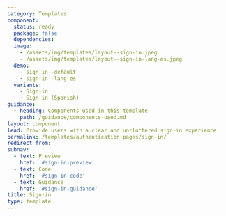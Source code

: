 ```yaml
---
category: Templates
component:
  status: ready
  package: false
  dependencies:
  image:
    - /assets/img/templates/layout--sign-in.jpeg
    - /assets/img/templates/layout--sign-in-lang-es.jpeg
  demo:
    - sign-in--default
    - sign-in--lang-es
  variants:
    - Sign-in
    - Sign-in (Spanish)
guidance:
  - heading: Components used in this template
    path: /guidance/components-used.md
layout: component
lead: Provide users with a clear and uncluttered sign-in experience.
permalink: /templates/authentication-pages/sign-in/
redirect_from:
subnav:
  - text: Preview
    href: '#sign-in-preview'
  - text: Code
    href: '#sign-in-code'
  - text: Guidance
    href: '#sign-in-guidance'
title: Sign-in
type: template
---
```


